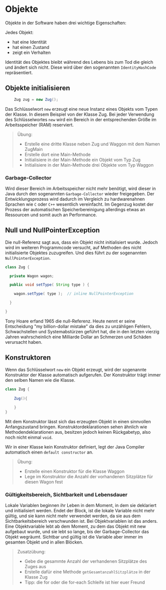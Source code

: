 # Objekte 

Objekte in der Software haben drei wichtige Eigenschaften:

Jedes Objekt:

- hat eine Identität
- hat einen Zustand
- zeigt ein Verhalten

Identität des Objektes bleibt während des Lebens bis zum Tod die gleich 
und ändert sich nicht. Diese wird über den sogenannten `IdentityHashCode` 
repräsentiert.

## Objekte initialisieren

``` java 
    Zug zug = new Zug();
```

Das Schlüsselwort `new` erzeugt eine neue Instanz eines Objekts vom Typen der 
Klasse. In diesem Beispiel von der Klasse Zug. 
Bei jeder Verwendung des Schlüsselwortes `new` wird ein Bereich 
in der entsprechenden Größe im Arbeitsspeicher (RAM) reserviert.

> Übung:
>
> * Erstelle eine dritte Klasse neben Zug und Waggon mit dem Namen ZugMain
> * Erstelle dort eine Main-Methode
> * Initialisiere in der Main-Methode ein Objekt vom Typ Zug
> * Initialisiere in der Main-Methode drei Objekte vom Typ Waggon  
 
### Garbage-Collector

Wird dieser Bereich im Arbeitsspeicher nicht mehr benötigt, wird dieser 
in Java durch den sogenannten `Garbage-Collector` wieder freigegeben. 
Der Entwicklungsprozess wird dadurch im Vergleich zu hardwarenahnen Sprachen 
wie `C` oder `C++` wesentlich vereinfacht. Im Gegenzug kostet der Prozess der 
automatischen Speicherbereinigung allerdings etwas an Ressourcen und somit auch
an Performance.


## Null und NullPointerException

Die null-Referenz sagt aus, dass ein Objekt nicht initialisiert wurde. Jedoch wird im weiteren Programmcode 
versucht, auf Methoden des nicht initialisierte Objektes zuzugreifen. Und dies führt zu der sogenannten
`NullPointerException`.

```java
class Zug {

  private Wagon wagon;

  public void setType( String type ) {

    wagon.setType( type );  // inline NullPointerException

  }

}
```

Tony Hoare erfand 1965 die null-Referenz. Heute nennt er seine Entscheidung "my billion-dollar mistake"
da dies zu unzähligen Fehlern, Schwachstellen und Systemabstürzen geführt hat, die in den 
letzten vierzig Jahren wahrscheinlich eine Milliarde Dollar an Schmerzen und Schäden verursacht haben.

## Konstruktoren

Wenn das Schlüsselwort `new` ein Objekt erzeugt, wird der sogenannte Konstruktor 
der Klasse automatisch aufgerufen. Der Konstruktor trägt immer den selben Namen
wie die Klasse.

```java 
class Zug {
    
    Zug(){
    
    }
}
```

Mit dem Konstruktor lässt sich das erzeugten Objekt in einen sinnvollen 
Anfangszustand bringen. Konstruktordeklarationen sehen ähnlich wie 
Methodendeklarationen aus, besitzen jedoch keinen Rückgabetyp, also 
noch nicht einmal `void`.

Wir in einer Klasse kein Konstruktor definiert, legt der Java Compiler 
automatisch einen `default constructor` an.

> Übung:
>
> * Erstelle einen Konstruktor für die Klasse Waggon
> * Lege im Konstruktor die Anzahl der vorhandenen Sitzplätze für diesen Wagon fest

### Gültigkeitsbereich, Sichtbarkeit und Lebensdauer

Lokale Variablen beginnen ihr Leben in dem Moment, in dem sie deklariert und 
initialisiert werden. Endet der Block, ist die lokale Variable nicht mehr 
gültig, und sie kann nicht mehr verwendet werden, da sie aus dem 
Sichtbarkeitsbereich verschwunden ist. 
Bei Objektvariablen ist das anders. Eine Objektvariable lebt ab dem Moment, 
zu dem das Objekt mit new aufgebaut wurde, und sie lebt so lange, bis der 
Garbage-Collector das Objekt wegräumt. Sichtbar und gültig ist die Variable 
aber immer im gesamten Objekt und in allen Blöcken. 

> Zusatzübung:
>
> * Gebe die gesammte Anzahl der verhandenen Sitzplätze des Zuges aus
> * Erstelle dafür eine Methode `getGesamtanzahlSitzplätze` in der Klasse Zug
> * Tipp: die for oder die for-each Schleife ist hier euer Freund